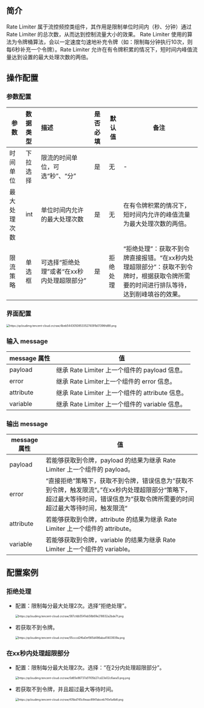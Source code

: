 ## 简介

Rate Limiter 属于流控频控类组件，其作用是限制单位时间内（秒、分钟）通过 Rate Limiter 的总次数，从而达到控制流量大小的效果。
Rate Limiter 使用的算法为令牌桶算法，会以一定速度匀速地补充令牌（如：限制每分钟执行10次，则每6秒补充一个令牌）。Rate Limiter 允许在有令牌积累的情况下，短时间内峰值流量达到设置的最大处理次数的两倍。

## 操作配置

### 参数配置

| 参数         | 数据类型 | 描述                                       | 是否必填 | 默认值   | 备注                                                         |
| ------------ | :------- | :----------------------------------------- | :------- | -------- | ------------------------------------------------------------ |
| 时间单位     | 下拉选择 | 限流的时间单位，可选“秒”、“分”             | 是       | 无       |      -                                                        |
| 最大处理次数 | int      | 单位时间内允许的最大处理次数               | 是       | 无       | 在有令牌积累的情况下，短时间内允许的峰值流量为最大处理次数的两倍。 |
| 限流策略     | 单选框   | 可选择“拒绝处理”或者“在xx秒内处理超限部分” | 是       | 拒绝处理 | “拒绝处理”：获取不到令牌直接报错。“在xx秒内处理超限部分”：获取不到令牌时，根据获取令牌所需要的时间进行排队等待，达到削峰填谷的效果。 |

### 界面配置

<img src="https://qcloudimg.tencent-cloud.cn/raw/4beb544305085335274091b01396fd88.png" alt="https://qcloudimg.tencent-cloud.cn/raw/4beb544305085335274091b01396fd88.png" style="zoom:50%;" />

### 输入 message

| message 属性 | 值                                        |
| ----------- | ----------------------------------------- |
| payload     | 继承 Rate Limiter 上一个组件的 payload 信息。   |
| error       | 继承 Rate Limiter上一个组件的 error 信息。     |
| attribute   | 继承 Rate Limiter 上一个组件的 attribute 信息。 |
| variable    | 继承 Rate Limiter 上一个组件的 variable 信息。  |

### 输出 message

| message 属性 | 值                                                           |
| ----------- | ------------------------------------------------------------ |
| payload     | 若能够获取到令牌，payload 的结果为继承 Rate Limiter 上一个组件的 payload。 |
| error       | “直接拒绝”策略下，获取不到令牌，错误信息为”获取不到令牌，触发限流“。”在xx秒内处理超限部分“策略下，超过最大等待时间，错误信息为”获取令牌所需要的时间超过最大等待时间，触发限流“ |
| attribute   | 若能够获取到令牌，attribute 的结果为继承 Rate Limiter 上一个组件的 attribute。 |
| variable    | 若能够获取到令牌，variable 的结果为继承 Rate Limiter 上一个组件的 variable。 |

## 配置案例
### 拒绝处理

- 配置：限制每分最大处理2次。选择“拒绝处理”。

   <img src="https://qcloudimg.tencent-cloud.cn/raw/587cfdb5541eb58b69e218832a2bde7f.png" alt="https://qcloudimg.tencent-cloud.cn/raw/587cfdb5541eb58b69e218832a2bde7f.png" style="zoom:50%;" />

- 若获取不到令牌。

   <img src="https://qcloudimg.tencent-cloud.cn/raw/55cccd2f6a0ef565d486aba41403939a.png" alt="https://qcloudimg.tencent-cloud.cn/raw/55cccd2f6a0ef565d486aba41403939a.png" style="zoom:50%;" />


### 在xx秒内处理超限部分

- 配置：限制每分最大处理2次。选择：“在2分内处理超限部分”。

   <img src="https://qcloudimg.tencent-cloud.cn/raw/0d65e86737a51105b27cd23e02c6aea5.png" alt="https://qcloudimg.tencent-cloud.cn/raw/0d65e86737a51105b27cd23e02c6aea5.png.png" style="zoom:50%;" />


- 若获取不到令牌，并且超过最大等待时间。

   <img src="https://qcloudimg.tencent-cloud.cn/raw/f05bd745c8eaac6941abceb7f0e1a4b6.png" alt="https://qcloudimg.tencent-cloud.cn/raw/f05bd745c8eaac6941abceb7f0e1a4b6.png" style="zoom:50%;" />

   
